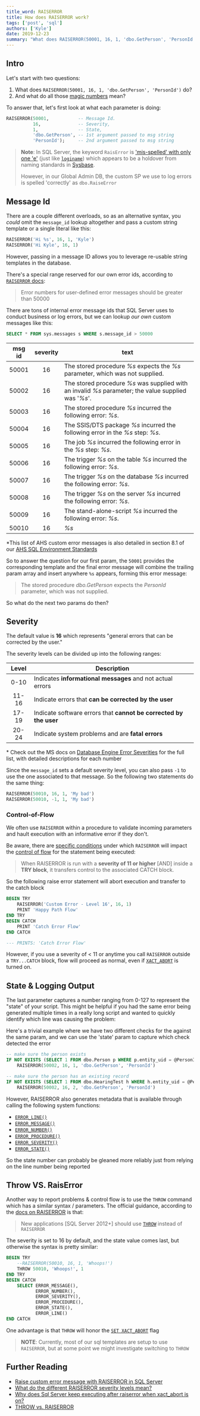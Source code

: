 ```yaml
---
title_word: RAISERROR
title: How does RAISERROR work?
tags: ['post', 'sql']
authors: ['Kyle']
date: 2019-12-23
summary: "What does RAISERROR(50001, 16, 1, 'dbo.GetPerson', 'PersonId') do and what do all those magic numbers mean?"
---
```


## Intro

Let's start with two questions:

1. What does `RAISERROR(50001, 16, 1, 'dbo.GetPerson', 'PersonId')` do?  
2. And what do all those [magic numbers](https://en.wikipedia.org/wiki/Magic_number_(programming)) mean?

To answer that, let's first look at what each parameter is doing:

```sql
RAISERROR(50001,           -- Message Id.  
          16,              -- Severity,  
          1,               -- State,  
          'dbo.GetPerson', -- 1st argument passed to msg string
          'PersonId');     -- 2nd argument passed to msg string
```

> **Note**: In SQL Server, the keyword `RaisError` is ['mis-spelled' with only one 'e'](https://stackoverflow.com/q/2821082/1366033) (just like [`loginame`](https://stackoverflow.com/q/29877638/1366033)) which appears to be a holdover from naming standards in [Sysbase](https://en.wikipedia.org/wiki/Sybase).
> 
> However, in our Global Admin DB, the custom SP we use to log errors is spelled 'correctly' as `dbo.RaiseError`

## Message Id

There are a couple different overloads, so as an alternative syntax, you *could* omit the `message_id` lookup altogether and pass a custom string template or a single literal like this:

```sql
RAISERROR('Hi %s', 16, 1, 'Kyle')
RAISERROR('Hi Kyle', 16, 1)
```

However, passing in a message ID allows you to leverage re-usable string templates in the database.

There's a special range reserved for our own error ids, according to [`RAISERROR` docs](https://docs.microsoft.com/en-us/sql/t-sql/language-elements/raiserror-transact-sql):

> Error numbers for user-defined error messages should be greater than 50000

There are tons of internal error message ids that SQL Server uses to conduct business or log errors, but we can lookup *our own* custom messages like this:

```sql
SELECT * FROM sys.messages s WHERE s.message_id > 50000
```

| msg id | severity | text                                                                                                    |
|:------:|:--------:|---------------------------------------------------------------------------------------------------------|
| 50001  |    16    | The stored procedure *%s* expects the *%s* parameter, which was not supplied.                           |
| 50002  |    16    | The stored procedure *%s* was supplied with an invalid *%s* parameter; the value supplied was '*%s*'.   |
| 50003  |    16    | The stored procedure *%s* incurred the following error: *%s*.                                           |
| 50004  |    16    | The SSIS/DTS package *%s* incurred the following error in the *%s* step: *%s*.                          |
| 50005  |    16    | The job *%s* incurred the following error in the *%s* step: *%s*.                                       |
| 50006  |    16    | The trigger *%s* on the table *%s* incurred the following error: *%s*.                                  |
| 50007  |    16    | The trigger *%s* on the database *%s* incurred the following error: *%s*.                               |
| 50008  |    16    | The trigger *%s* on the server *%s* incurred the following error: *%s*.                                 |
| 50009  |    16    | The stand-alone-script *%s* incurred the following error: *%s*.                                         |
| 50010  |    16    | *%s*                                                                                                    |

\*This list of AHS custom error messages is also detailed in section 8.1 of our [AHS SQL Environment Standards](https://confluence/download/attachments/13533262/AHS_SQL_EnvironmentStandards_v4.0.pdf)

So to answer the question for our first param, the `50001` provides the corresponding template and the final error message will combine the trailing param array and insert anywhere `%s` appears, forming this error message:

> The stored procedure *dbo.GetPerson* expects the *PersonId* parameter, which was not supplied.

So what do the next two params do then?

## Severity

The default value is **16** which represents "general errors that can be corrected by the user."

The severity levels can be divided up into the following ranges:

| Level | Description                                                           |
|:-----:|-----------------------------------------------------------------------|
| 0-10  | Indicates **informational messages** and not actual errors            |
| 11-16 | Indicate errors that **can be corrected by the user**                 |
| 17-19 | Indicate software errors that **cannot be corrected by the user**     |
| 20-24 | Indicate system problems and are **fatal errors**                     |

\* Check out the MS docs on [Database Engine Error Severities](https://docs.microsoft.com/en-us/sql/relational-databases/errors-events/database-engine-error-severities) for the full list, with detailed descriptions for each number

Since the `message_id` sets a default severity level, you can also pass `-1` to use the one associated to that message.  So the following two statements do the same thing:

```sql
RAISERROR(50010, 16, 1, 'My bad')
RAISERROR(50010, -1, 1, 'My bad')
```


### Control-of-Flow

We often use `RAISERROR` within a procedure to validate incoming parameters and hault execution with an informative error if they don't.

Be aware, there are [specific conditions](https://docs.microsoft.com/en-us/sql/t-sql/language-elements/raiserror-transact-sql#remarks) under which `RAISERROR` will impact the [control of flow](https://docs.microsoft.com/en-us/sql/t-sql/language-elements/control-of-flow) for the statement being executed:

> When RAISERROR is run with a **severity of 11 or higher** [AND] inside a **TRY block**, it transfers control to the associated CATCH block.

So the following raise error statement will abort execution and transfer to the catch block

```sql
BEGIN TRY
    RAISERROR('Custom Error - Level 16', 16, 1)
    PRINT 'Happy Path Flow'
END TRY
BEGIN CATCH
    PRINT 'Catch Error Flow'
END CATCH

--- PRINTS: 'Catch Error Flow'
```

However, if you use a severity of < 11 or anytime you call `RAISERROR` outside a `TRY...CATCH` block, flow will proceed as normal, even if [`XACT_ABORT`](https://docs.microsoft.com/en-us/sql/t-sql/statements/set-xact-abort-transact-sql) is turned on.



## State & Logging Output

The last parameter captures a number ranging from 0-127 to represent the "state" of your script.  This might be helpful if you had the same error being generated multiple times in a really long script and wanted to quickly identify which line was causing the problem:

Here's a trivial example where we have two different checks for the against the same param, and we can use the 'state' param to capture which check detected the error

```SQL
-- make sure the person exists
IF NOT EXISTS (SELECT 1 FROM dbo.Person p WHERE p.entity_uid = @PersonId)
    RAISERROR(50002, 16, 1, 'dbo.GetPerson', 'PersonId')

-- make sure the person has an existing record
IF NOT EXISTS (SELECT 1 FROM dbo.HearingTest h WHERE h.entity_uid = @PersonId)
    RAISERROR(50002, 16, 2, 'dbo.GetPerson', 'PersonId')
```

However, RAISERROR also generates metadata that is available through calling the following system functions:

* [`ERROR_LINE()`](https://docs.microsoft.com/en-us/sql/t-sql/functions/error-line-transact-sql)
* [`ERROR_MESSAGE()`](https://docs.microsoft.com/en-us/sql/t-sql/functions/error-message-transact-sql)
* [`ERROR_NUMBER()`](https://docs.microsoft.com/en-us/sql/t-sql/functions/error-number-transact-sql)
* [`ERROR_PROCEDURE()`](https://docs.microsoft.com/en-us/sql/t-sql/functions/error-procedure-transact-sql)
* [`ERROR_SEVERITY()`](https://docs.microsoft.com/en-us/sql/t-sql/functions/error-severity-transact-sql)
* [`ERROR_STATE()`](https://docs.microsoft.com/en-us/sql/t-sql/functions/error-state-transact-sql)

So the state number can probably be gleaned more reliably just from relying on the line number being reported

## Throw VS. RaisError

Another way to report problems & control flow is to use the `THROW` command which has a similar syntax / parameters.  The official guidance, according to the [docs on RAISERROR](https://docs.microsoft.com/en-us/sql/t-sql/language-elements/raiserror-transact-sql) is that:

> New applications [SQL Server 2012+] should use [`THROW`](https://docs.microsoft.com/en-us/sql/t-sql/language-elements/throw-transact-sql) instead of `RAISERROR`

The severity is set to 16 by default, and the state value comes last, but otherwise the syntax is pretty similar:

```sql
BEGIN TRY
    --RAISERROR(50010, 16, 1, 'Whoops!')
    THROW 50010, 'Whoops!', 1
END TRY
BEGIN CATCH
    SELECT ERROR_MESSAGE(),
           ERROR_NUMBER(),
           ERROR_SEVERITY(),
           ERROR_PROCEDURE(),
           ERROR_STATE(),
           ERROR_LINE()
END CATCH
```

One advantage is that `THROW` will honor the [`SET XACT_ABORT`](https://docs.microsoft.com/en-us/sql/t-sql/statements/set-xact-abort-transact-sql) flag

> **NOTE**: Currently, most of our sql templates are setup to use `RAISERROR`, but at some point we might investigate switching to `THROW`

## Further Reading

* [Raise custom error message with RAISERROR in SQL Server](https://stackoverflow.com/q/15944630/1366033)
* [What do the different RAISERROR severity levels mean?](https://stackoverflow.com/q/1122925/1366033)
* [Why does Sql Server keep executing after raiserror when xact_abort is on?](https://stackoverflow.com/q/76346/1366033)
* [THROW vs. RAISERROR](https://stackoverflow.com/q/24141845/1366033)

